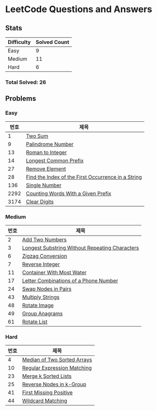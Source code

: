 # LeetCode Questions and Answers

## Stats

| Difficulty | Solved Count |
| --- | --- |
| Easy | 9 |
| Medium | 11 |
| Hard | 6 |

### Total Solved: 26

## Problems

### Easy

| 번호 | 제목 |
| --- | --- |
| 1 | [Two Sum](./0001-two-sum) |
| 9 | [Palindrome Number](./0009-palindrome-number) |
| 13 | [Roman to Integer](./0013-roman-to-integer) |
| 14 | [Longest Common Prefix](./0014-longest-common-prefix) |
| 27 | [Remove Element](./0027-remove-element) |
| 28 | [Find the Index of the First Occurrence in a String](./0028-find-the-index-of-the-first-occurrence-in-a-string) |
| 136 | [Single Number](./0136-single-number) |
| 2292 | [Counting Words With a Given Prefix](./2292-counting-words-with-a-given-prefix) |
| 3174 | [Clear Digits](./3174-clear-digits) |

### Medium

| 번호 | 제목 |
| --- | --- |
| 2 | [Add Two Numbers](./0002-add-two-numbers) |
| 3 | [Longest Substring Without Repeating Characters](./0003-longest-substring-without-repeating-characters) |
| 6 | [Zigzag Conversion](./0006-zigzag-conversion) |
| 7 | [Reverse Integer](./0007-reverse-integer) |
| 11 | [Container With Most Water](./0011-container-with-most-water) |
| 17 | [Letter Combinations of a Phone Number](./0017-letter-combinations-of-a-phone-number) |
| 24 | [Swap Nodes in Pairs](./0024-swap-nodes-in-pairs) |
| 43 | [Multiply Strings](./0043-multiply-strings) |
| 48 | [Rotate Image](./0048-rotate-image) |
| 49 | [Group Anagrams](./0049-group-anagrams) |
| 61 | [Rotate List](./0061-rotate-list) |

### Hard

| 번호 | 제목 |
| --- | --- |
| 4 | [Median of Two Sorted Arrays](./0004-median-of-two-sorted-arrays) |
| 10 | [Regular Expression Matching](./0010-regular-expression-matching) |
| 23 | [Merge k Sorted Lists](./0023-merge-k-sorted-lists) |
| 25 | [Reverse Nodes in k-Group](./0025-reverse-nodes-in-k-group) |
| 41 | [First Missing Positive](./0041-first-missing-positive) |
| 44 | [Wildcard Matching](./0044-wildcard-matching) |

